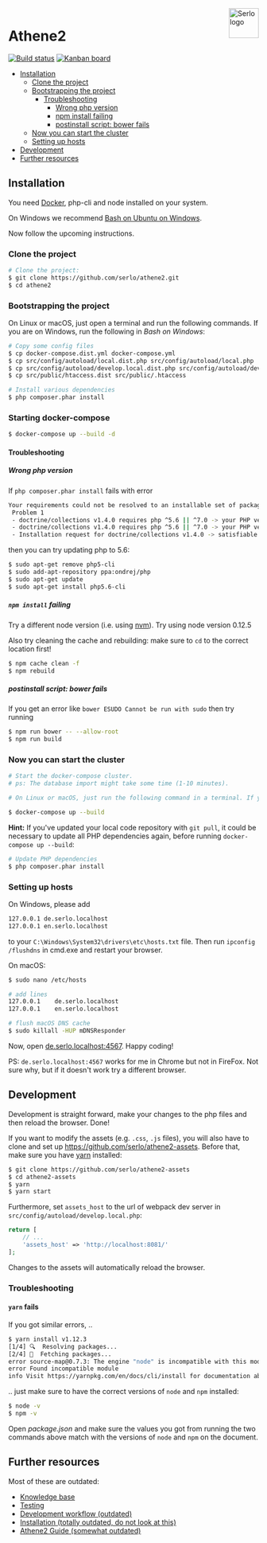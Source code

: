<img src="https://assets.serlo.org/meta/logo.png" alt="Serlo logo" title="Serlo" align="right" height="60" />

# Athene2

[![Build status](https://img.shields.io/circleci/project/github/serlo/athene2.svg)](https://circleci.com/gh/serlo/athene2) [![Kanban board](https://img.shields.io/badge/Kanban-board-brightgreen.svg)](https://github.com/orgs/serlo/projects/1)

<!-- START doctoc generated TOC please keep comment here to allow auto update -->
<!-- DON'T EDIT THIS SECTION, INSTEAD RE-RUN doctoc TO UPDATE -->

- [Installation](#installation)
  - [Clone the project](#clone-the-project)
  - [Bootstrapping the project](#bootstrapping-the-project)
    - [Troubleshooting](#troubleshooting)
      - [Wrong php version](#wrong-php-version)
      - [npm install failing](#npm-install-failing)
      - [postinstall script: bower fails](#postinstall-script-bower-fails)
  - [Now you can start the cluster](#now-you-can-start-the-cluster)
  - [Setting up hosts](#setting-up-hosts)
- [Development](#development)
- [Further resources](#further-resources)

<!-- END doctoc generated TOC please keep comment here to allow auto update -->

## Installation

You need [Docker](https://docs.docker.com/engine/installation/), php-cli and node installed on your system.

On Windows we recommend [Bash on Ubuntu on Windows](https://msdn.microsoft.com/de-de/commandline/wsl/about).

Now follow the upcoming instructions.

### Clone the project

```sh
# Clone the project:
$ git clone https://github.com/serlo/athene2.git
$ cd athene2
```

### Bootstrapping the project

On Linux or macOS, just open a terminal and run the following commands. If you are on Windows, run the following in _Bash on Windows_:

```sh
# Copy some config files
$ cp docker-compose.dist.yml docker-compose.yml
$ cp src/config/autoload/local.dist.php src/config/autoload/local.php
$ cp src/config/autoload/develop.local.dist.php src/config/autoload/develop.local.php
$ cp src/public/htaccess.dist src/public/.htaccess

# Install various dependencies
$ php composer.phar install
```

### Starting docker-compose

```sh
$ docker-compose up --build -d
```

#### Troubleshooting

##### Wrong php version

If `php composer.phar install` fails with error

```sh
Your requirements could not be resolved to an installable set of packages.
 Problem 1
 - doctrine/collections v1.4.0 requires php ^5.6 || ^7.0 -> your PHP version (5.5.9) does not satisfy that requirement.
 - doctrine/collections v1.4.0 requires php ^5.6 || ^7.0 -> your PHP version (5.5.9) does not satisfy that requirement.
 - Installation request for doctrine/collections v1.4.0 -> satisfiable by doctrine/collections[v1.4.0].
```

then you can try updating php to 5.6:

```sh
$ sudo apt-get remove php5-cli
$ sudo add-apt-repository ppa:ondrej/php
$ sudo apt-get update
$ sudo apt-get install php5.6-cli
```

##### `npm install` failing

Try a different node version (i.e. using [nvm](https://github.com/creationix/nvm)). Try using node version 0.12.5

Also try cleaning the cache and rebuilding:
make sure to `cd` to the correct location first!

```sh
$ npm cache clean -f
$ npm rebuild
```

##### postinstall script: bower fails

If you get an error like `bower ESUDO Cannot be run with sudo` then try running

```sh
$ npm run bower -- --allow-root
$ npm run build
```

### Now you can start the cluster

```sh
# Start the docker-compose cluster.
# ps: The database import might take some time (1-10 minutes).

# On Linux or macOS, just run the following command in a terminal. If you are on Windows, run this in regular cmd.exe

$ docker-compose up --build
```

**Hint:** If you've updated your local code repository with `git pull`, it could be necessary to update all PHP dependencies again, before running `docker-compose up --build`:

```sh
# Update PHP dependencies
$ php composer.phar install
```

### Setting up hosts

On Windows, please add

```sh
127.0.0.1 de.serlo.localhost
127.0.0.1 en.serlo.localhost
```

to your `C:\Windows\System32\drivers\etc\hosts.txt` file. Then run `ipconfig /flushdns` in cmd.exe and
restart your browser.

On macOS:

```sh
$ sudo nano /etc/hosts

# add lines
127.0.0.1    de.serlo.localhost
127.0.0.1    en.serlo.localhost

# flush macOS DNS cache
$ sudo killall -HUP mDNSResponder
```

Now, open [de.serlo.localhost:4567](de.serlo.localhost:4567). Happy coding!

PS: `de.serlo.localhost:4567` works for me in Chrome but not in FireFox. Not sure why, but if it doesn't work try
a different browser.

## Development

Development is straight forward, make your changes to the php files and then reload the browser. Done!

If you want to modify the assets (e.g. `.css`, `.js` files), you will also have to clone and set up https://github.com/serlo/athene2-assets. Before that, make sure you have [yarn](https://yarnpkg.com/en/docs/install) installed:

```sh
$ git clone https://github.com/serlo/athene2-assets
$ cd athene2-assets
$ yarn
$ yarn start
```

Furthermore, set `assets_host` to the url of webpack dev server in `src/config/autoload/develop.local.php`:

```php
return [
    // ...
    'assets_host' => 'http://localhost:8081/'
];
```

Changes to the assets will automatically reload the browser.

### Troubleshooting

#### `yarn` fails

If you got similar errors, ..

```sh
$ yarn install v1.12.3
[1/4] 🔍  Resolving packages...
[2/4] 🚚  Fetching packages...
error source-map@0.7.3: The engine "node" is incompatible with this module. Expected version ">= 8". Got "6.14.4"
error Found incompatible module
info Visit https://yarnpkg.com/en/docs/cli/install for documentation about this command.
```

.. just make sure to have the correct versions of `node` and `npm` installed:

```sh
$ node -v
$ npm -v
```

Open _package.json_ and make sure the values you got from running the two commands above match with the versions of `node` and `npm` on the document.

## Further resources

Most of these are outdated:

- [Knowledge base](https://github.com/serlo/athene2/wiki/Knowledge-base)
- [Testing](https://github.com/serlo/athene2/wiki/Testing)
- [Development workflow (outdated)](https://github.com/serlo/athene2/wiki/Development-workflow)
- [Installation (totally outdated, do not look at this)](https://github.com/serlo/athene2/wiki/Installation)
- [Athene2 Guide (somewhat outdated)](https://serlo.github.io/athene2-guide/)

